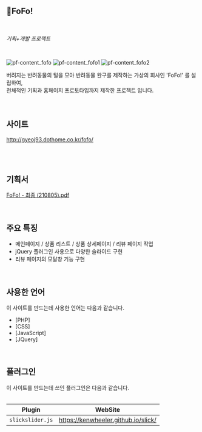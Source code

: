 ## 🐶FoFo!
<br>

*기획+개발 프로젝트*

<br>

![pf-content_fofo](https://user-images.githubusercontent.com/84562763/134626341-a407aa39-5201-43fc-a953-6916a6478eb7.jpg)
![pf-content_fofo1](https://user-images.githubusercontent.com/84562763/134626347-46fc0f15-8552-42de-914a-f4bcbaa612d5.jpg)
![pf-content_fofo2](https://user-images.githubusercontent.com/84562763/134626349-0878fac6-3c0f-4132-b0e6-0aecddc34e4d.jpg)

버려지는 반려동물의 털을 모아 반려동물 완구를 제작하는 가상의 회사인 'FoFo!' 를 설립하여,   
전체적인 기획과 홈페이지 프로토타입까지 제작한 프로젝트 입니다.
<br>
<br>
<br>
## 사이트
http://gyeoj93.dothome.co.kr/fofo/<br>
<br>
<br>
<br>

## 기획서
[FoFo! - 최종 (210805).pdf](https://github.com/Gyeojin/fofo/files/7223160/FoFo.-.210805.pdf)

<br>

## 주요 특징
* 메인페이지 / 상품 리스트 / 상품 상세페이지 / 리뷰 페이지 작업   
* jQuery 플러그인 사용으로 다양한 슬라이드 구현   
* 리뷰 페이지의 모달창 기능 구현    
<br>

## 사용한 언어
이 사이트를 만드는데 사용한 언어는 다음과 같습니다.

* [PHP]   
* [CSS]   
* [JavaScript]   
* [JQuery]   
<br>

## 플러그인

이 사이트를 만드는데 쓰인 플러그인은 다음과 같습니다.   
<br>

| Plugin | WebSite |
|---|:---:|
| `slickslider.js` | https://kenwheeler.github.io/slick/ |
